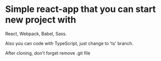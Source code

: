 # Simple react-app that you can start new project with

React, Webpack, Babel, Sass.

Also you can code with TypeScript, just change to 'ts' branch.

After cloning, don't forget remove .git file
